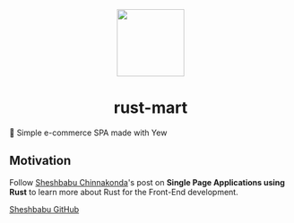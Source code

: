 <div>
  <div align="center" style="display: block; text-align: center;">
    <img src="https://avatars3.githubusercontent.com/u/68873317?s=120&v=4" height="120" width="120" />
  </div>
  <h1 align="center">rust-mart</h1>
  <span align="center">🛒 Simple e-commerce SPA made with Yew</span>
</div>

## Motivation

Follow [Sheshbabu Chinnakonda](http://www.sheshbabu.com/posts/rust-wasm-yew-single-page-application/)'s post
on **Single Page Applications using Rust** to learn more about Rust for the Front-End development.

[Sheshbabu GitHub](https://github.com/sheshbabu)
